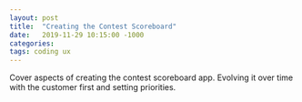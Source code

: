 ```yaml
---
layout: post
title:  "Creating the Contest Scoreboard"
date:   2019-11-29 10:15:00 -1000
categories:
tags: coding ux
---
```

Cover aspects of creating the contest scoreboard app. Evolving it over time with the customer first and setting priorities.
